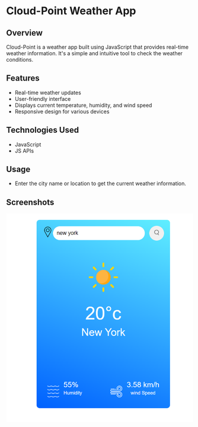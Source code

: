 # Cloud-Point Weather App

## Overview

Cloud-Point is a weather app built using JavaScript that provides real-time weather information. It's a simple and intuitive tool to check the weather conditions.

## Features

- Real-time weather updates
- User-friendly interface
- Displays current temperature, humidity, and wind speed
- Responsive design for various devices

## Technologies Used

- JavaScript
- JS APIs

## Usage

- Enter the city name or location to get the current weather information.

## Screenshots

![Weather App Screenshot](Cloud-img/Screenshot.png)
